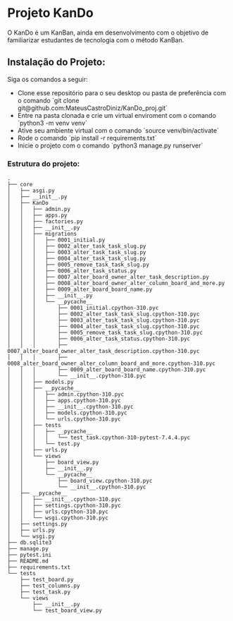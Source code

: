 # Projeto KanDo
O KanDo é um KanBan, ainda em desenvolvimento com o objetivo de familiarizar estudantes de tecnologia com o método KanBan.

## Instalação do Projeto:
Siga os comandos a seguir:

<ul>
    <li>Clone esse repositório para o seu desktop ou pasta de preferência com o comando `git clone git@github.com:MateusCastroDiniz/KanDo_proj.git` </li>
    <li>Entre na pasta clonada e crie um virtual enviroment com o comando `python3 -m venv venv`</li>
    <li>Ative seu ambiente virtual com o comando `source venv/bin/activate`</li>
    <li>Rode o comando `pip install -r requirements.txt`</li>
    <li>Inicie o projeto com o comando `python3 manage.py runserver`</li>
</ul>

### Estrutura do projeto:
```commandline
.
├── core
│   ├── asgi.py
│   ├── __init__.py
│   ├── KanDo
│   │   ├── admin.py
│   │   ├── apps.py
│   │   ├── factories.py
│   │   ├── __init__.py
│   │   ├── migrations
│   │   │   ├── 0001_initial.py
│   │   │   ├── 0002_alter_task_task_slug.py
│   │   │   ├── 0003_alter_task_task_slug.py
│   │   │   ├── 0004_alter_task_task_slug.py
│   │   │   ├── 0005_remove_task_task_slug.py
│   │   │   ├── 0006_alter_task_status.py
│   │   │   ├── 0007_alter_board_owner_alter_task_description.py
│   │   │   ├── 0008_alter_board_owner_alter_column_board_and_more.py
│   │   │   ├── 0009_alter_board_board_name.py
│   │   │   ├── __init__.py
│   │   │   └── __pycache__
│   │   │       ├── 0001_initial.cpython-310.pyc
│   │   │       ├── 0002_alter_task_task_slug.cpython-310.pyc
│   │   │       ├── 0003_alter_task_task_slug.cpython-310.pyc
│   │   │       ├── 0004_alter_task_task_slug.cpython-310.pyc
│   │   │       ├── 0005_remove_task_task_slug.cpython-310.pyc
│   │   │       ├── 0006_alter_task_status.cpython-310.pyc
│   │   │       ├── 0007_alter_board_owner_alter_task_description.cpython-310.pyc
│   │   │       ├── 0008_alter_board_owner_alter_column_board_and_more.cpython-310.pyc
│   │   │       ├── 0009_alter_board_board_name.cpython-310.pyc
│   │   │       └── __init__.cpython-310.pyc
│   │   ├── models.py
│   │   ├── __pycache__
│   │   │   ├── admin.cpython-310.pyc
│   │   │   ├── apps.cpython-310.pyc
│   │   │   ├── __init__.cpython-310.pyc
│   │   │   ├── models.cpython-310.pyc
│   │   │   └── urls.cpython-310.pyc
│   │   ├── tests
│   │   │   ├── __pycache__
│   │   │   │   └── test_task.cpython-310-pytest-7.4.4.pyc
│   │   │   └── test.py
│   │   ├── urls.py
│   │   └── views
│   │       ├── board_view.py
│   │       ├── __init__.py
│   │       └── __pycache__
│   │           ├── board_view.cpython-310.pyc
│   │           └── __init__.cpython-310.pyc
│   ├── __pycache__
│   │   ├── __init__.cpython-310.pyc
│   │   ├── settings.cpython-310.pyc
│   │   ├── urls.cpython-310.pyc
│   │   └── wsgi.cpython-310.pyc
│   ├── settings.py
│   ├── urls.py
│   └── wsgi.py
├── db.sqlite3
├── manage.py
├── pytest.ini
├── README.md
├── requirements.txt
└── tests
    ├── test_board.py
    ├── test_columns.py
    ├── test_task.py
    └── views
        ├── __init__.py
        └── test_board_view.py
```